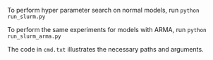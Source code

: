 To perform hyper parameter search on normal models, run ```python run_slurm.py```

To perform the same experiments for models with ARMA, run ```python run_slurm_arma.py```

The code in ```cmd.txt``` illustrates the necessary paths and arguments.  
